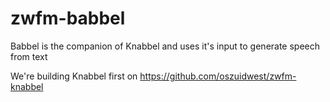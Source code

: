 # zwfm-babbel
Babbel is the companion of Knabbel and uses it's input to generate speech from text

We're building Knabbel first on https://github.com/oszuidwest/zwfm-knabbel
